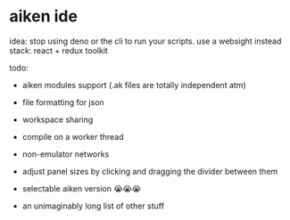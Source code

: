 # aiken ide

idea: stop using deno or the cli to run your scripts. use a websight instead
stack: react + redux toolkit

todo:
- aiken modules support (.ak files are totally independent atm)

- file formatting for json

- workspace sharing

- compile on a worker thread

- non-emulator networks

- adjust panel sizes by clicking and dragging the divider between them

- selectable aiken version 😭😭😭

- an unimaginably long list of other stuff